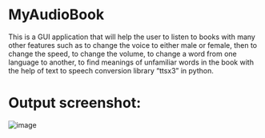 # MyAudioBook
This is a GUI application that will help the user to listen to books with many other features such as to change the voice to either male or female,
then to change the speed, to change the volume, to change a word from one language to another, to find meanings of unfamiliar words in the book with the help of text to speech
conversion library “ttsx3” in python. 
# Output screenshot:
![image](https://github.com/pranif02/MyAudioBook/assets/116091951/2f2e04c2-7ff6-4456-ad8b-309e74a676cb)



